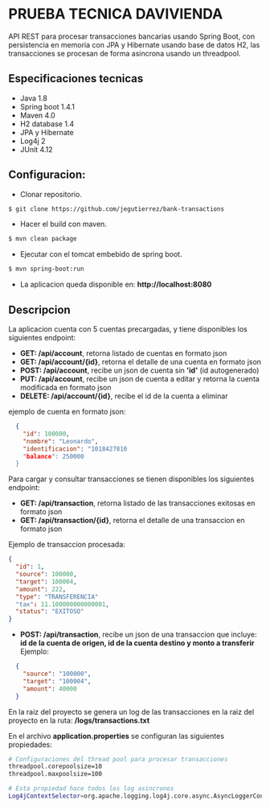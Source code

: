 # PRUEBA TECNICA DAVIVIENDA
API REST para procesar transacciones bancarias usando Spring Boot, con persistencia 
en memoria con JPA y Hibernate usando base de datos H2, las transacciones se procesan 
de forma asincrona usando un threadpool.


## Especificaciones tecnicas
- Java 1.8
- Spring boot 1.4.1
- Maven 4.0
- H2 database 1.4
- JPA y Hibernate
- Log4j 2
- JUnit 4.12


## Configuracion:

-  Clonar repositorio.
```sh
$ git clone https://github.com/jegutierrez/bank-transactions
```
-  Hacer el build con maven.
```sh
$ mvn clean package
```
-  Ejecutar con el tomcat embebido de spring boot.
```sh
$ mvn spring-boot:run
```
- La aplicacion queda disponible en: **http://localhost:8080**

## Descripcion
La aplicacion cuenta con 5 cuentas precargadas, y tiene disponibles los siguientes endpoint:

- **GET: /api/account**, retorna listado de cuentas en formato json 
- **GET: /api/account/{id}**, retorna el detalle de una cuenta en formato json
- **POST: /api/account**, recibe un json de cuenta sin **'id'** (id autogenerado)
- **PUT: /api/account**, recibe un json de cuenta a editar y retorna la cuenta modificada en formato json
- **DELETE: /api/account/{id}**, recibe el id de la cuenta a eliminar

ejemplo de cuenta en formato json:

``` json
  {
    "id": 100000,
    "nombre": "Leonardo",
    "identificacion": "1018427810
    "balance": 250000
  }
```
Para cargar y consultar transacciones se tienen disponibles los siguientes endpoint:

- **GET: /api/transaction**, retorna listado de las transacciones exitosas en formato json 
- **GET: /api/transaction/{id}**, retorna el detalle de una transaccion en formato json

Ejemplo de transaccion procesada:

```json
{
  "id": 1,
  "source": 100000,
  "target": 100004,
  "amount": 222,
  "type": "TRANSFERENCIA"
  "tax": 11.100000000000001,
  "status": "EXITOSO"
}
```

- **POST: /api/transaction**, recibe un json de una transaccion que incluye: 
**id de la cuenta de origen, id de la cuenta destino y monto a transferir** Ejemplo:

``` json
  {
    "source": "100000",
    "target": "100004",
    "amount": 40000
  }
```

En la raiz del proyecto se genera un log de las transacciones en la raiz del proyecto en la ruta: **/logs/transactions.txt**

En el archivo **application.properties** se configuran las siguientes propiedades:

```sh
# Configuraciones del thread pool para procesar transacciones
threadpool.corepoolsize=10
threadpool.maxpoolsize=100

# Esta propiedad hace todos los log asincronos
Log4jContextSelector=org.apache.logging.log4j.core.async.AsyncLoggerContextSelector
```

